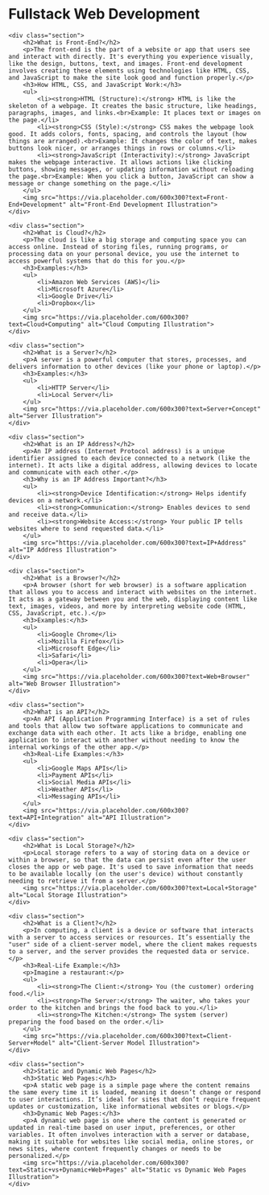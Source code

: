 <!DOCTYPE html>
<html lang="en">
<head>
    <meta charset="UTF-8">
    <meta name="viewport" content="width=device-width, initial-scale=1.0">
    <title>Fullstack Web Development</title>
  
</head>
<body>
    <h1>Fullstack Web Development</h1>

    <div class="section">
        <h2>What is Front-End?</h2>
        <p>The front-end is the part of a website or app that users see and interact with directly. It's everything you experience visually, like the design, buttons, text, and images. Front-end development involves creating these elements using technologies like HTML, CSS, and JavaScript to make the site look good and function properly.</p>
        <h3>How HTML, CSS, and JavaScript Work:</h3>
        <ul>
            <li><strong>HTML (Structure):</strong> HTML is like the skeleton of a webpage. It creates the basic structure, like headings, paragraphs, images, and links.<br>Example: It places text or images on the page.</li>
            <li><strong>CSS (Style):</strong> CSS makes the webpage look good. It adds colors, fonts, spacing, and controls the layout (how things are arranged).<br>Example: It changes the color of text, makes buttons look nicer, or arranges things in rows or columns.</li>
            <li><strong>JavaScript (Interactivity):</strong> JavaScript makes the webpage interactive. It allows actions like clicking buttons, showing messages, or updating information without reloading the page.<br>Example: When you click a button, JavaScript can show a message or change something on the page.</li>
        </ul>
        <img src="https://via.placeholder.com/600x300?text=Front-End+Development" alt="Front-End Development Illustration">
    </div>

    <div class="section">
        <h2>What is Cloud?</h2>
        <p>The cloud is like a big storage and computing space you can access online. Instead of storing files, running programs, or processing data on your personal device, you use the internet to access powerful systems that do this for you.</p>
        <h3>Examples:</h3>
        <ul>
            <li>Amazon Web Services (AWS)</li>
            <li>Microsoft Azure</li>
            <li>Google Drive</li>
            <li>Dropbox</li>
        </ul>
        <img src="https://via.placeholder.com/600x300?text=Cloud+Computing" alt="Cloud Computing Illustration">
    </div>

    <div class="section">
        <h2>What is a Server?</h2>
        <p>A server is a powerful computer that stores, processes, and delivers information to other devices (like your phone or laptop).</p>
        <h3>Examples:</h3>
        <ul>
            <li>HTTP Server</li>
            <li>Local Server</li>
        </ul>
        <img src="https://via.placeholder.com/600x300?text=Server+Concept" alt="Server Illustration">
    </div>

    <div class="section">
        <h2>What is an IP Address?</h2>
        <p>An IP address (Internet Protocol address) is a unique identifier assigned to each device connected to a network (like the internet). It acts like a digital address, allowing devices to locate and communicate with each other.</p>
        <h3>Why is an IP Address Important?</h3>
        <ul>
            <li><strong>Device Identification:</strong> Helps identify devices on a network.</li>
            <li><strong>Communication:</strong> Enables devices to send and receive data.</li>
            <li><strong>Website Access:</strong> Your public IP tells websites where to send requested data.</li>
        </ul>
        <img src="https://via.placeholder.com/600x300?text=IP+Address" alt="IP Address Illustration">
    </div>

    <div class="section">
        <h2>What is a Browser?</h2>
        <p>A browser (short for web browser) is a software application that allows you to access and interact with websites on the internet. It acts as a gateway between you and the web, displaying content like text, images, videos, and more by interpreting website code (HTML, CSS, JavaScript, etc.).</p>
        <h3>Examples:</h3>
        <ul>
            <li>Google Chrome</li>
            <li>Mozilla Firefox</li>
            <li>Microsoft Edge</li>
            <li>Safari</li>
            <li>Opera</li>
        </ul>
        <img src="https://via.placeholder.com/600x300?text=Web+Browser" alt="Web Browser Illustration">
    </div>

    <div class="section">
        <h2>What is an API?</h2>
        <p>An API (Application Programming Interface) is a set of rules and tools that allow two software applications to communicate and exchange data with each other. It acts like a bridge, enabling one application to interact with another without needing to know the internal workings of the other app.</p>
        <h3>Real-Life Examples:</h3>
        <ul>
            <li>Google Maps APIs</li>
            <li>Payment APIs</li>
            <li>Social Media APIs</li>
            <li>Weather APIs</li>
            <li>Messaging APIs</li>
        </ul>
        <img src="https://via.placeholder.com/600x300?text=API+Integration" alt="API Illustration">
    </div>

    <div class="section">
        <h2>What is Local Storage?</h2>
        <p>Local storage refers to a way of storing data on a device or within a browser, so that the data can persist even after the user closes the app or web page. It's used to save information that needs to be available locally (on the user's device) without constantly needing to retrieve it from a server.</p>
        <img src="https://via.placeholder.com/600x300?text=Local+Storage" alt="Local Storage Illustration">
    </div>

    <div class="section">
        <h2>What is a Client?</h2>
        <p>In computing, a client is a device or software that interacts with a server to access services or resources. It’s essentially the "user" side of a client-server model, where the client makes requests to a server, and the server provides the requested data or service.</p>
        <h3>Real-Life Example:</h3>
        <p>Imagine a restaurant:</p>
        <ul>
            <li><strong>The Client:</strong> You (the customer) ordering food.</li>
            <li><strong>The Server:</strong> The waiter, who takes your order to the kitchen and brings the food back to you.</li>
            <li><strong>The Kitchen:</strong> The system (server) preparing the food based on the order.</li>
        </ul>
        <img src="https://via.placeholder.com/600x300?text=Client-Server+Model" alt="Client-Server Model Illustration">
    </div>

    <div class="section">
        <h2>Static and Dynamic Web Pages</h2>
        <h3>Static Web Pages:</h3>
        <p>A static web page is a simple page where the content remains the same every time it is loaded, meaning it doesn’t change or respond to user interactions. It’s ideal for sites that don’t require frequent updates or customization, like informational websites or blogs.</p>
        <h3>Dynamic Web Pages:</h3>
        <p>A dynamic web page is one where the content is generated or updated in real-time based on user input, preferences, or other variables. It often involves interaction with a server or database, making it suitable for websites like social media, online stores, or news sites, where content frequently changes or needs to be personalized.</p>
        <img src="https://via.placeholder.com/600x300?text=Static+vs+Dynamic+Web+Pages" alt="Static vs Dynamic Web Pages Illustration">
    </div>
</body>
</html>
